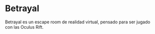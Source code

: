 # Betrayal
Betrayal es un escape room de realidad virtual, pensado para ser jugado con las Oculus Rift. 
